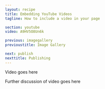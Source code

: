 ```yaml
---
layout: recipe
title: Embedding YouTube Videos
tagline: How to include a video in your page

section: youtube
video: A9HV5O8Un6k

previous: imagegallery
previoustitle: Image Gallery

next: publish
nexttitle: Publishing
---
```


Video goes here

Further discussion of video goes here

